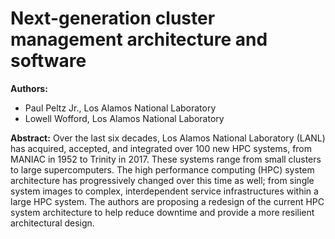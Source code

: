 # Next-generation cluster management architecture and software

**Authors:**
* Paul Peltz Jr., Los Alamos National Laboratory
* Lowell Wofford, Los Alamos National Laboratory

**Abstract:** Over the last six decades, Los Alamos National Laboratory (LANL) has acquired, accepted, and integrated over 100 new HPC systems, from MANIAC in 1952 to Trinity in 2017. These systems range from small clusters to large supercomputers. The high performance computing (HPC) system architecture has progressively changed over this time as well; from single system images to complex, interdependent service infrastructures within a large HPC system. The authors are proposing a redesign of the current HPC system architecture to help reduce downtime and provide a more resilient architectural design.

